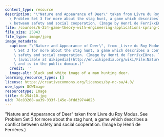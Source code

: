 ```yaml
---
content_type: resource
description: "\"Nature and Appearance of Deer\" taken from Livre du Roy Modus. See\
  \ Problem Set 3 for more about the stag hunt, a game which describes a conflict\
  \ between safety and social cooperation. (Image by Henri de Ferri\xE8res.)"
file: /courses/6-254-game-theory-with-engineering-applications-spring-2010/78c83268aa39033f145e8fdd39744023_6-254s10.jpg
file_size: 25843
file_type: image/jpeg
image_metadata:
  caption: "\"Nature and Appearance of Deer\", from _Livre du Roy Modus_. See Problem\
    \ Set 3 for more about the stag hunt, a game which describes a conflict between\
    \ safety and social cooperation. (Image by Henri de Ferri\xE8res. The image is\
    \ [available at Wikipedia](http://en.wikipedia.org/wiki/File:Nature_and_Appearance_of_Deer_and_how_they_can_be_hunted_with_Dogs_Fac_simile_of_a_Miniature_in_the_Livre_du_Roy_Modus_Manuscript_of_the_Fourteenth_Century_National_Library_of_Paris.png)\
    \ and is in the public domain.)"
  credit: ''
  image-alt: Black and white image of a man hunting deer.
learning_resource_types: []
license: https://creativecommons.org/licenses/by-nc-sa/4.0/
ocw_type: OCWImage
resourcetype: Image
title: 6-254s10.jpg
uid: 78c83268-aa39-033f-145e-8fdd39744023
---
```

"Nature and Appearance of Deer" taken from Livre du Roy Modus. See Problem Set 3 for more about the stag hunt, a game which describes a conflict between safety and social cooperation. (Image by Henri de Ferrières.)